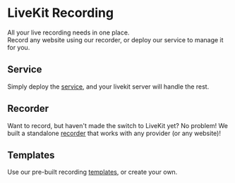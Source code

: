 # LiveKit Recording

All your live recording needs in one place.  
Record any website using our recorder, or deploy our service to manage it for you.

## Service

Simply deploy the [service](https://github.com/livekit/livekit-recorder/tree/main/service), and your livekit server will handle the rest.

## Recorder

Want to record, but haven't made the switch to LiveKit yet? No problem! We built a standalone 
[recorder](https://github.com/livekit/livekit-recorder/tree/main/recorder) that works with any provider (or any website)!

## Templates

Use our pre-built recording [templates](https://github.com/livekit/livekit-recorder/tree/main/web), or create your own.
